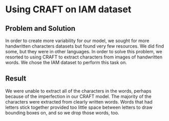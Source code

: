 # Using CRAFT on IAM dataset

## Problem and Solution
In order to create more variability for our model, we sought for more handwritten characters datasets but found very few resources. We did find some, but they were in other languages. In order to solve this problem, we resorted to using CRAFT to extract characters from images of handwritten words. We chose the IAM dataset to perform this task on. 

## Result
We were unable to extract all of the characters in the words, perhaps because of the imperfection in our CRAFT model. The majority of the characters were extracted from clearly written words. Words that had letters stick together provided too little space between letters to draw bounding boxes on, and so we drop those words, too. 
